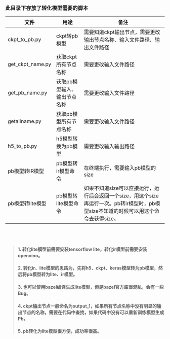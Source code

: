 ### 此目录下存放了转化模型需要的脚本
|文件             |用途       |备注      |
|---             |---        |---      |
|ckpt_to_pb.py   |ckpt转pb模型|需要知道ckpt输出节点，需要更改输出节点名称、输入文件路径、输出文件路径|
|get_ckpt_name.py|获取ckpt所有节点名称|需要更改输入文件路径|
|get_pb_name.py  |获取pb模型输入、输出节点名称|需要更改输入文件路径|
|getallname.py   |获取pb模型所有节点名称   |需要更改输入文件路径|
|h5_to_pb.py     |h5模型转换为pb模型 |需要更改输入输出路径 |
|pb模型转IR模型    |pb模型转ir模型命令|在终端执行，需要输入pb模型的size|
|pb模型转lite模型  |pb模型转lite模型命令|如果不知道size可以直接运行，运行后会返回一个size，用这个size再运行一次。pb转ir模型时，pb模型size不知道的时候可以用这个命令去获得size。|
<br/>
<br/>

> #### 1. 转化lite模型前需要安装tensorflow lite，转化ir模型前需要安装openvino。  
> #### 2. 转化ir、lite模型的思路为，先将h5、ckpt、keras模型转为pb模型，然后将pb模型转为lite、ir模型。  
> #### 3. 也可以使用bazel编译生成lite模型，但是bazel官方库很混乱，会有一些Bug。  
> #### 4. ckpt输出节点一般命名为output_1，如果所有节点名称中没有明显的输出节点的名称，需要在代码中查找，如果代码中没有可以重新训练模型生成Pb。  
> #### 5. pb转化为lite模型很方便，成功率很高。
